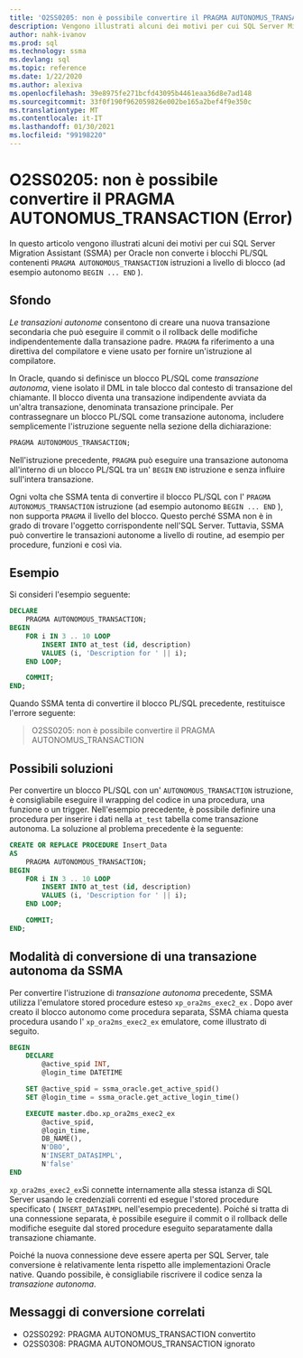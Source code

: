```yaml
---
title: 'O2SS0205: non è possibile convertire il PRAGMA AUTONOMUS_TRANSACTION (Error)'
description: Vengono illustrati alcuni dei motivi per cui SQL Server Migration Assistant (SSMA) per Oracle non converte i blocchi PL/SQL contenenti istruzioni PRAGMA AUTONOMOUS_TRANSACTION a livello di blocco (ad esempio, BEGIN autonomo... FINE).
author: nahk-ivanov
ms.prod: sql
ms.technology: ssma
ms.devlang: sql
ms.topic: reference
ms.date: 1/22/2020
ms.author: alexiva
ms.openlocfilehash: 39e8975fe271bcfd43095b4461eaa36d8e7ad148
ms.sourcegitcommit: 33f0f190f962059826e002be165a2bef4f9e350c
ms.translationtype: MT
ms.contentlocale: it-IT
ms.lasthandoff: 01/30/2021
ms.locfileid: "99198220"
---
```

# <a name="o2ss0205-unable-to-convert-pragma-autonomus_transaction-error"></a>O2SS0205: non è possibile convertire il PRAGMA AUTONOMUS_TRANSACTION (Error)

In questo articolo vengono illustrati alcuni dei motivi per cui SQL Server Migration Assistant (SSMA) per Oracle non converte i blocchi PL/SQL contenenti `PRAGMA AUTONOMOUS_TRANSACTION` istruzioni a livello di blocco (ad esempio autonomo `BEGIN ... END` ).

## <a name="background"></a>Sfondo

*Le transazioni autonome* consentono di creare una nuova transazione secondaria che può eseguire il commit o il rollback delle modifiche indipendentemente dalla transazione padre. `PRAGMA` fa riferimento a una direttiva del compilatore e viene usato per fornire un'istruzione al compilatore.

In Oracle, quando si definisce un blocco PL/SQL come *transazione autonoma*, viene isolato il DML in tale blocco dal contesto di transazione del chiamante. Il blocco diventa una transazione indipendente avviata da un'altra transazione, denominata transazione principale. Per contrassegnare un blocco PL/SQL come transazione autonoma, includere semplicemente l'istruzione seguente nella sezione della dichiarazione:

```sql
PRAGMA AUTONOMOUS_TRANSACTION;
```

Nell'istruzione precedente, `PRAGMA` può eseguire una transazione autonoma all'interno di un blocco PL/SQL tra un' `BEGIN` `END` istruzione e senza influire sull'intera transazione.

Ogni volta che SSMA tenta di convertire il blocco PL/SQL con l' `PRAGMA AUTONOMUS_TRANSACTION` istruzione (ad esempio autonomo `BEGIN ... END` ), non supporta `PRAGMA` il livello del blocco. Questo perché SSMA non è in grado di trovare l'oggetto corrispondente nell'SQL Server. Tuttavia, SSMA può convertire le transazioni autonome a livello di routine, ad esempio per procedure, funzioni e così via.

## <a name="example"></a>Esempio

Si consideri l'esempio seguente:

```sql
DECLARE
    PRAGMA AUTONOMOUS_TRANSACTION;
BEGIN
    FOR i IN 3 .. 10 LOOP
        INSERT INTO at_test (id, description)
        VALUES (i, 'Description for ' || i);
    END LOOP;

    COMMIT;
END;
```

Quando SSMA tenta di convertire il blocco PL/SQL precedente, restituisce l'errore seguente:

> O2SS0205: non è possibile convertire il PRAGMA AUTONOMUS_TRANSACTION

## <a name="possible-remedies"></a>Possibili soluzioni

Per convertire un blocco PL/SQL con un' `AUTONOMOUS_TRANSACTION` istruzione, è consigliabile eseguire il wrapping del codice in una procedura, una funzione o un trigger. Nell'esempio precedente, è possibile definire una procedura per inserire i dati nella `at_test` tabella come transazione autonoma. La soluzione al problema precedente è la seguente:

```sql
CREATE OR REPLACE PROCEDURE Insert_Data
AS
    PRAGMA AUTONOMOUS_TRANSACTION;
BEGIN
    FOR i IN 3 .. 10 LOOP
        INSERT INTO at_test (id, description)
        VALUES (i, 'Description for ' || i);
    END LOOP;

    COMMIT;
END;
```

## <a name="how-ssma-converts-an-autonomous-transaction"></a>Modalità di conversione di una transazione autonoma da SSMA

Per convertire l'istruzione di *transazione autonoma* precedente, SSMA utilizza l'emulatore stored procedure esteso `xp_ora2ms_exec2_ex` . Dopo aver creato il blocco autonomo come procedura separata, SSMA chiama questa procedura usando l' `xp_ora2ms_exec2_ex` emulatore, come illustrato di seguito.

```sql
BEGIN
    DECLARE
        @active_spid INT,
        @login_time DATETIME

    SET @active_spid = ssma_oracle.get_active_spid()
    SET @login_time = ssma_oracle.get_active_login_time()

    EXECUTE master.dbo.xp_ora2ms_exec2_ex
        @active_spid,
        @login_time,
        DB_NAME(),
        N'DBO',
        N'INSERT_DATA$IMPL',
        N'false'
END
```

`xp_ora2ms_exec2_ex`Si connette internamente alla stessa istanza di SQL Server usando le credenziali correnti ed esegue l'stored procedure specificato ( `INSERT_DATA$IMPL` nell'esempio precedente). Poiché si tratta di una connessione separata, è possibile eseguire il commit o il rollback delle modifiche eseguite dal stored procedure eseguito separatamente dalla transazione chiamante.

Poiché la nuova connessione deve essere aperta per SQL Server, tale conversione è relativamente lenta rispetto alle implementazioni Oracle native. Quando possibile, è consigliabile riscrivere il codice senza la *transazione autonoma*.

## <a name="related-conversion-messages"></a>Messaggi di conversione correlati

* O2SS0292: PRAGMA AUTONOMUS_TRANSACTION convertito
* O2SS0308: PRAGMA AUTONOMOUS_TRANSACTION ignorato

